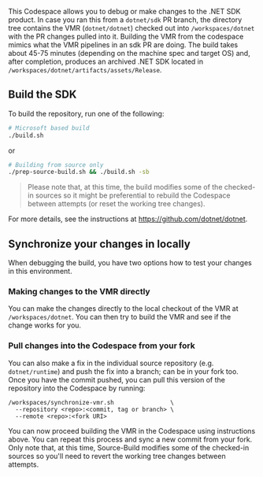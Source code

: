 <!--
########  ########    ###    ########     ######## ##     ## ####  ######
##     ## ##         ## ##   ##     ##       ##    ##     ##  ##  ##    ##
##     ## ##        ##   ##  ##     ##       ##    ##     ##  ##  ##
########  ######   ##     ## ##     ##       ##    #########  ##   ######
##   ##   ##       ######### ##     ##       ##    ##     ##  ##        ##
##    ##  ##       ##     ## ##     ##       ##    ##     ##  ##  ##    ##
##     ## ######## ##     ## ########        ##    ##     ## ####  ######
-->

This Codespace allows you to debug or make changes to the .NET SDK product. In case you ran this
from a `dotnet/sdk` PR branch, the directory tree contains the VMR (`dotnet/dotnet`) checked out into
`/workspaces/dotnet` with the PR changes pulled into it. Building the VMR from the codespace mimics
what the VMR pipelines in an sdk PR are doing. The build takes about 45-75 minutes
(depending on the machine spec and target OS) and, after completion, produces an archived .NET SDK located in
`/workspaces/dotnet/artifacts/assets/Release`.

## Build the SDK

To build the repository, run one of the following:
```bash
# Microsoft based build
./build.sh
```
or

```bash
# Building from source only
./prep-source-build.sh && ./build.sh -sb
```

> Please note that, at this time, the build modifies some of the checked-in sources so it might
be preferential to rebuild the Codespace between attempts (or reset the working tree changes).

For more details, see the instructions at https://github.com/dotnet/dotnet.

## Synchronize your changes in locally

When debugging the build, you have two options how to test your changes in this environment.

### Making changes to the VMR directly

You can make the changes directly to the local checkout of the VMR at `/workspaces/dotnet`. You
can then try to build the VMR and see if the change works for you.

### Pull changes into the Codespace from your fork

You can also make a fix in the individual source repository (e.g. `dotnet/runtime`) and push the
fix into a branch; can be in your fork too. Once you have the commit pushed, you can pull this
version of the repository into the Codespace by running:

```
/workspaces/synchronize-vmr.sh                \
  --repository <repo>:<commit, tag or branch> \
  --remote <repo>:<fork URI>
```

You can now proceed building the VMR in the Codespace using instructions above. You can repeat
this process and sync a new commit from your fork. Only note that, at this time, Source-Build
modifies some of the checked-in sources so you'll need to revert the working tree changes
between attempts.
